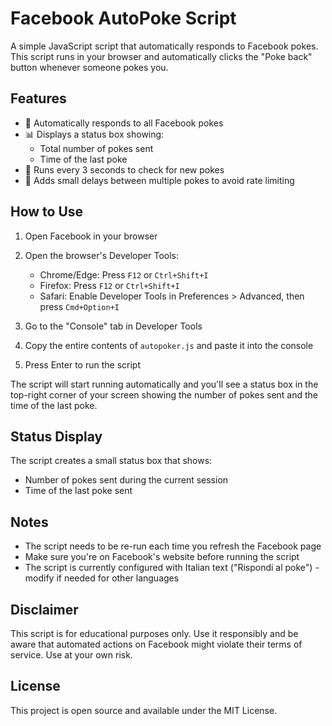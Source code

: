 # Facebook AutoPoke Script

A simple JavaScript script that automatically responds to Facebook pokes. This script runs in your browser and automatically clicks the "Poke back" button whenever someone pokes you.

## Features

- 🤖 Automatically responds to all Facebook pokes
- 📊 Displays a status box showing:
  - Total number of pokes sent
  - Time of the last poke
- 🔄 Runs every 3 seconds to check for new pokes
- 💫 Adds small delays between multiple pokes to avoid rate limiting

## How to Use

1. Open Facebook in your browser
2. Open the browser's Developer Tools:
   - Chrome/Edge: Press `F12` or `Ctrl+Shift+I`
   - Firefox: Press `F12` or `Ctrl+Shift+I`
   - Safari: Enable Developer Tools in Preferences > Advanced, then press `Cmd+Option+I`

3. Go to the "Console" tab in Developer Tools

4. Copy the entire contents of `autopoker.js` and paste it into the console

5. Press Enter to run the script

The script will start running automatically and you'll see a status box in the top-right corner of your screen showing the number of pokes sent and the time of the last poke.

## Status Display

The script creates a small status box that shows:
- Number of pokes sent during the current session
- Time of the last poke sent

## Notes

- The script needs to be re-run each time you refresh the Facebook page
- Make sure you're on Facebook's website before running the script
- The script is currently configured with Italian text ("Rispondi al poke") - modify if needed for other languages

## Disclaimer

This script is for educational purposes only. Use it responsibly and be aware that automated actions on Facebook might violate their terms of service. Use at your own risk.

## License

This project is open source and available under the MIT License.
